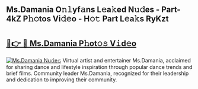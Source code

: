 ## Ms.Damania O𝚗𝚕yf𝚊ns L𝚎a𝚔ed N𝚞𝚍es - Part-4kZ P𝚑𝚘tos Vi𝚍𝚎o - H𝚘𝚝 Part L𝚎a𝚔s RyKzt

# <h2><a href="http://kf8z99.oniu.top/?m=Ms.Damania">🔗👉 🔴 Ms.Damania P𝚑ot𝚘𝚜 V𝚒d𝚎o</a></h2>

[![Ms.Damania Nu𝚍e𝚜](https://i.imgur.com/0qMVB7G.gif)](http://kf8z99.oniu.top/?m=Ms.Damania)
Virtual artist and entertainer Ms.Damania, acclaimed for sharing dance and lifestyle inspiration through popular dance trends and brief films. Community leader Ms.Damania, recognized for their leadership and dedication to improving their community.  
